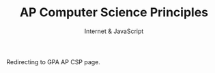 ﻿---
layout: distill
title: AP Computer Science Principles
subtitle: Internet & JavaScript
description: 2017-2018 • 국제영재아카데미
logo: gpa-logo.png
img:
importance: 2
category: GPA
now: Yes

redirect: https://aaron.kr/content/about/teaching/
---

Redirecting to GPA AP CSP page.
